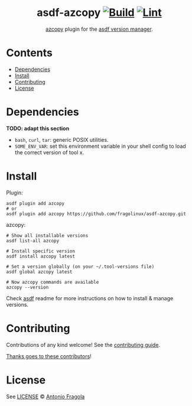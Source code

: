 <div align="center">

# asdf-azcopy [![Build](https://github.com/fragolinux/asdf-azcopy/actions/workflows/build.yml/badge.svg)](https://github.com/fragolinux/asdf-azcopy/actions/workflows/build.yml) [![Lint](https://github.com/fragolinux/asdf-azcopy/actions/workflows/lint.yml/badge.svg)](https://github.com/fragolinux/asdf-azcopy/actions/workflows/lint.yml)


[azcopy](https://github.com/Azure/azure-storage-azcopy) plugin for the [asdf version manager](https://asdf-vm.com).

</div>

# Contents

- [Dependencies](#dependencies)
- [Install](#install)
- [Contributing](#contributing)
- [License](#license)

# Dependencies

**TODO: adapt this section**

- `bash`, `curl`, `tar`: generic POSIX utilities.
- `SOME_ENV_VAR`: set this environment variable in your shell config to load the correct version of tool x.

# Install

Plugin:

```shell
asdf plugin add azcopy
# or
asdf plugin add azcopy https://github.com/fragolinux/asdf-azcopy.git
```

azcopy:

```shell
# Show all installable versions
asdf list-all azcopy

# Install specific version
asdf install azcopy latest

# Set a version globally (on your ~/.tool-versions file)
asdf global azcopy latest

# Now azcopy commands are available
azcopy --version
```

Check [asdf](https://github.com/asdf-vm/asdf) readme for more instructions on how to
install & manage versions.

# Contributing

Contributions of any kind welcome! See the [contributing guide](contributing.md).

[Thanks goes to these contributors](https://github.com/fragolinux/asdf-azcopy/graphs/contributors)!

# License

See [LICENSE](LICENSE) © [Antonio Fragola](https://github.com/fragolinux/)
